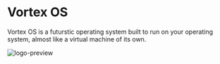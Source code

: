   # Vortex OS
  Vortex OS is a futurstic operating system built to run on your operating system, almost like a virtual machine of its own.


![logo-preview](https://github.com/user-attachments/assets/86b54fbf-4bdc-46f3-a678-0c4a935022e8)

